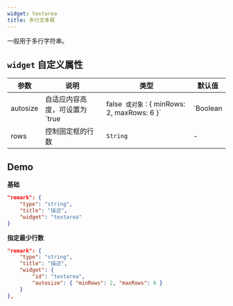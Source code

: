 ```yaml
---
widget: textarea
title: 多行文本框
---
```


一般用于多行字符串。

## `widget` 自定义属性

参数 | 说明 | 类型 | 默认值
----|------|-----|------
autosize | 自适应内容高度，可设置为 `true|false` 或对象：`{ minRows: 2, maxRows: 6 }`  | `Boolean|Object` | `true`
rows | 控制固定框的行数  | `String` | -

## Demo

**基础**

```json
"remark": {
    "type": "string",
    "title": "描述",
    "widget": "textarea"
}
```

**指定最少行数**

```json
"remark": {
    "type": "string",
    "title": "描述",
    "widget": {
        "id": "textarea",
        "autosize": { "minRows": 2, "maxRows": 6 }
    }
},
```
